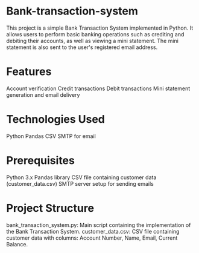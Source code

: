 # Bank-transaction-system
This project is a simple Bank Transaction System implemented in Python. It allows users to perform basic banking operations such as crediting and debiting their accounts, as well as viewing a mini statement. The mini statement is also sent to the user's registered email address.

# Features
Account verification
Credit transactions
Debit transactions
Mini statement generation and email delivery

# Technologies Used
Python
Pandas
CSV
SMTP for email

# Prerequisites
Python 3.x
Pandas library
CSV file containing customer data (customer_data.csv)
SMTP server setup for sending emails

# Project Structure
bank_transaction_system.py: Main script containing the implementation of the Bank Transaction System.
customer_data.csv: CSV file containing customer data with columns: Account Number, Name, Email, Current Balance.
